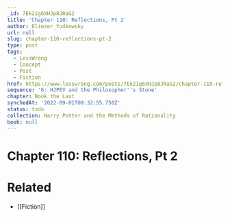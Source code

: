 ```yaml
---
_id: 7Ek2ig6XHJp8JRaG2
title: 'Chapter 110: Reflections, Pt 2'
author: Eliezer_Yudkowsky
url: null
slug: chapter-110-reflections-pt-2
type: post
tags:
  - LessWrong
  - Concept
  - Post
  - Fiction
href: https://www.lesswrong.com/posts/7Ek2ig6XHJp8JRaG2/chapter-110-reflections-pt-2
sequence: '6: HJPEV and the Philosopher''s Stone'
chapter: Book the Last
synchedAt: '2022-09-01T09:32:55.750Z'
status: todo
collection: Harry Potter and the Methods of Rationality
book: null
---
```


# Chapter 110: Reflections, Pt 2


# Related

- [[Fiction]]
